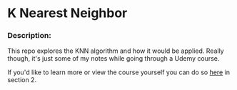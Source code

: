 # K Nearest Neighbor

### Description:

This repo explores the KNN algorithm and how it would be applied. Really though, it's just some of my notes while going through a Udemy course.

If you'd like to learn more or view the course yourself you can do so [here](https://www.udemy.com/course/machine-learning-with-javascript/) in section 2.
